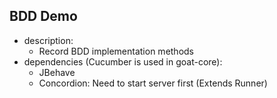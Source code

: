BDD Demo
---

- description:
  - Record BDD implementation methods
- dependencies (Cucumber is used in goat-core):
  - JBehave
  - Concordion: Need to start server first (Extends Runner)